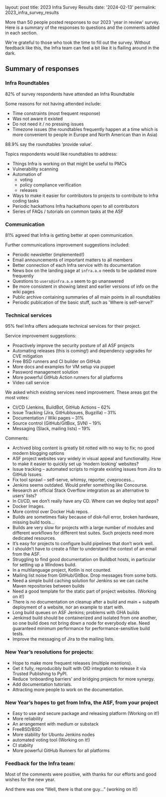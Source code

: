 layout: post 
title: 2023 Infra Survey Results 
date: '2024-02-13' 
permalink: 2023_infra_survey_results

More than 50 people posted responses to our 2023 'year in review' survey. Here is a summary of the responses to questions and the comments added in each section.

We're grateful to those who took the time to fill out the survey. Without feedback like this, the Infra team can feel a bit like it is flailing around in the dark.

## Summary of responses

### Infra Roundtables

82% of survey respondents have attended an Infra Roundtable

Some reasons for not having attended include:

  - Time constraints (most frequent response)
  - Was not aware it existed
  - Do not need it / no pressing issues
  - Timezone issues (the roundtables frequently happen at a time which is more convenient to people in Europe and North American than in Asia)

88.9% say the roundtables ‘provide value’.

Topics respondents would like roundtables to address:

  - Things Infra is working on that might be useful to PMCs
  - Vulnerability scanning
  - Automation of
    - voting
    - policy compliance verification
    - releases
  - Ways to make it easier for contributors to projects to contribute to Infra coding tasks
  - Periodic hackathons Infra hackathons open to all contributors
  - Series of FAQs / tutorials on common tasks at the ASF

### Communication

81% agreed that Infra is getting better at open communication.

Further communications improvement suggestions included:

  - Periodic newsletter (implemented!)
  - Email announcements of important matters to all members
  - Better connection of each Infra service with its documentation
  - News box on the landing page at `infra.a.o` needs to be updated more frequently
  - Questions to `users@infra.a.o` seem to go unanswered
  - Be more consistent in showing latest and earlier versions of info on the wiki pages
  - Public archive containing summaries of all main points in all roundtables
  - Periodic publication of the basic stuff, such as 'Where is self-serve?'

### Technical services

95% feel Infra offers adequate technical services for their project.

Service improvement suggestions:

  - Proactively improve the security posture of all ASF projects
  - Automating releases (this is coming!) and dependency upgrades for CVE mitigation
  - Free BSD runners and CI builder on GitHub
  - More docs and examples for VM setup via puppet
  - Password management solution
  - More powerful GitHub Action runners for all platforms
  - Video call service

We asked which existing services need improvement. These areas got the most votes:

  - CI/CD (Jenkins, BuildBot, GitHub Actions – 62%
  - Issue Tracking (Jira, GitHubIssues, Bugzilla) – 31%
  - Documentation / Wiki pages – 31%
  - Source control (GitHub/GitBox, SVN) – 19%
  - Messaging (Slack, mailing lists) – 19%	

Comments:

  - Archived blog content is greatly bit rotted with no way to fix; no good modern blogging options
  - ASF project websites vary widely in visual appeal and functionality. How to make it easier to quickly set up ‘modern looking’ websites?
  - Issue tracking – automated scripts to migrate existing issues from Jira to GitHub Issues.
  - Fix tool sprawl – self-serve, whimsy, reporter, cveprocess...
  - Jenkins seems outdated. Would prefer something like Concourse.
  - Research an official Stack Overflow integration as an alternative to users’ lists?
  - In CI/CD, we don’t really have any CD. Where can we deploy test apps?
  - Docker Images.
  - More control over Docker Hub repos.
  - Builds are sometimes flaky because of disk-full error, broken hardware, missing build tools...
  - Builds are very slow for projects with a large number of modules and different workflows for different test suites. Such projects need more dedicated resources.
  - It’s easy for projects to configure build pipelines that don’t work well.
  - I shouldn’t have to create a filter to understand the context of an email from the ASF.
  - Struggling to find good documentation on Buildbot hosts, in particular for setting up a Windows build.
  - In a multilanguage project, Kotlin is not counted.
  - Mailing list noise from GitHub/GitBox. Drop messages from some bots.
  - Need a simple build caching solution for Jenkins so we can cache Maven repositories between builds
  - Need a good template for the static part of project websites. (Working on it!)
  - There is no documentation on cleanup after a build and main + subpath deployment of a website, nor an example to start with.
  - Long build queues on ASF Jenkins; problems with GHA builds
  - Jenkinsd build should be containerized and isolated from one another, so one build does not bring down a node for everybody else. Need guaranteed minimum performance for performance-sensitive build tests.
  - Improve the messaging of Jira to the mailing lists.

### New Year’s resolutions for projects:

  - Hope to make more frequent releases (multiple mentions).
  - Get it fully, reproducibly built with OID integration to release it via Trusted Publishing to PyPI.
  - Reduce ‘onboarding barriers’ and bridging projects for more synergy.
  - Add documentation tutorials.
  - Attracting more people to work on the documentation.

### New Year’s hopes to get from Infra, the ASF, from your project

  - Easy to use and secure package and releasing platform (Working on it!)
  - More reliability
  - An arrangement with medium or substack
  - FreeBSD/BSD
  - More stability for Ubuntu Jenkins nodes
  - automated voting tool (Working on it!)
  - CI stabiity
  - More powerful GitHub Runners for all platforms

### Feedback for the Infra team:

Most of the comments were positive, with thanks for our efforts and good wishes for the new year.

And there was one “Well, there is that one guy...” (working on it!)
